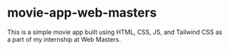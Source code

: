 # movie-app-web-masters
This is a simple movie app built using HTML, CSS, JS, and Tailwind CSS as a part of my internship at Web Masters.
